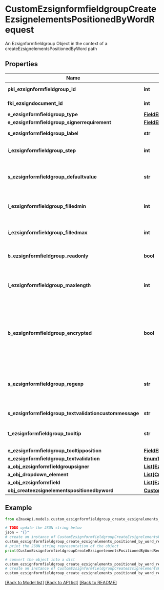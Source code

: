 # CustomEzsignformfieldgroupCreateEzsignelementsPositionedByWordRequest

An Ezsignformfieldgroup Object in the context of a createEzsignelementsPositionedByWord path

## Properties

Name | Type | Description | Notes
------------ | ------------- | ------------- | -------------
**pki_ezsignformfieldgroup_id** | **int** | The unique ID of the Ezsignformfieldgroup | [optional] 
**fki_ezsigndocument_id** | **int** | The unique ID of the Ezsigndocument | 
**e_ezsignformfieldgroup_type** | [**FieldEEzsignformfieldgroupType**](FieldEEzsignformfieldgroupType.md) |  | 
**e_ezsignformfieldgroup_signerrequirement** | [**FieldEEzsignformfieldgroupSignerrequirement**](FieldEEzsignformfieldgroupSignerrequirement.md) |  | [optional] 
**s_ezsignformfieldgroup_label** | **str** | The Label for the Ezsignformfieldgroup | 
**i_ezsignformfieldgroup_step** | **int** | The step when the Ezsignsigner will be invited to fill the form fields | 
**s_ezsignformfieldgroup_defaultvalue** | **str** | The default value for the Ezsignformfieldgroup  You can use the codes below and they will be replaced at signature time.    | Code | Description | Example | | ------------------------- | ------------ | ------------ | | {sUserFirstname} | The first name of the contact | John | | {sUserLastname} | The last name of the contact | Doe | | {sUserJobtitle} | The job title | Sales Representative | | {sCompany} | Company name | eZmax Solutions Inc. | | {sEmailAddress} | The email address | email@example.com | | {sPhoneE164} | A phone number in E.164 Format | +15149901516 | | {sPhoneE164Cell} | A phone number in E.164 Format | +15149901516 | | [optional] 
**i_ezsignformfieldgroup_filledmin** | **int** | The minimum number of Ezsignformfield that must be filled in the Ezsignformfieldgroup | 
**i_ezsignformfieldgroup_filledmax** | **int** | The maximum number of Ezsignformfield that must be filled in the Ezsignformfieldgroup | 
**b_ezsignformfieldgroup_readonly** | **bool** | Whether the Ezsignformfieldgroup is read only or not. | 
**i_ezsignformfieldgroup_maxlength** | **int** | The maximum length for the value in the Ezsignformfieldgroup  This can only be set if eEzsignformfieldgroupType is **Text** or **Textarea** | [optional] 
**b_ezsignformfieldgroup_encrypted** | **bool** | Whether the Ezsignformfieldgroup is encrypted in the database or not. Encrypted values are not displayed on the Ezsigndocument. This can only be set if eEzsignformfieldgroupType is **Text** or **Textarea** | [optional] 
**s_ezsignformfieldgroup_regexp** | **str** | A regular expression to indicate what values are acceptable for the Ezsignformfieldgroup.  This can only be set if eEzsignformfieldgroupType is **Text** or **Textarea** | [optional] 
**s_ezsignformfieldgroup_textvalidationcustommessage** | **str** | Description of validation rule. Show by signatory. | [optional] 
**t_ezsignformfieldgroup_tooltip** | **str** | A tooltip that will be presented to Ezsignsigner about the Ezsignformfieldgroup | [optional] 
**e_ezsignformfieldgroup_tooltipposition** | [**FieldEEzsignformfieldgroupTooltipposition**](FieldEEzsignformfieldgroupTooltipposition.md) |  | [optional] 
**e_ezsignformfieldgroup_textvalidation** | [**EnumTextvalidation**](EnumTextvalidation.md) |  | [optional] 
**a_obj_ezsignformfieldgroupsigner** | [**List[EzsignformfieldgroupsignerRequestCompound]**](EzsignformfieldgroupsignerRequestCompound.md) |  | 
**a_obj_dropdown_element** | [**List[CustomDropdownElementRequestCompound]**](CustomDropdownElementRequestCompound.md) |  | [optional] 
**a_obj_ezsignformfield** | [**List[EzsignformfieldRequestCompound]**](EzsignformfieldRequestCompound.md) |  | 
**obj_createezsignelementspositionedbyword** | [**CustomCreateEzsignelementsPositionedByWordRequest**](CustomCreateEzsignelementsPositionedByWordRequest.md) |  | 

## Example

```python
from eZmaxApi.models.custom_ezsignformfieldgroup_create_ezsignelements_positioned_by_word_request import CustomEzsignformfieldgroupCreateEzsignelementsPositionedByWordRequest

# TODO update the JSON string below
json = "{}"
# create an instance of CustomEzsignformfieldgroupCreateEzsignelementsPositionedByWordRequest from a JSON string
custom_ezsignformfieldgroup_create_ezsignelements_positioned_by_word_request_instance = CustomEzsignformfieldgroupCreateEzsignelementsPositionedByWordRequest.from_json(json)
# print the JSON string representation of the object
print(CustomEzsignformfieldgroupCreateEzsignelementsPositionedByWordRequest.to_json())

# convert the object into a dict
custom_ezsignformfieldgroup_create_ezsignelements_positioned_by_word_request_dict = custom_ezsignformfieldgroup_create_ezsignelements_positioned_by_word_request_instance.to_dict()
# create an instance of CustomEzsignformfieldgroupCreateEzsignelementsPositionedByWordRequest from a dict
custom_ezsignformfieldgroup_create_ezsignelements_positioned_by_word_request_from_dict = CustomEzsignformfieldgroupCreateEzsignelementsPositionedByWordRequest.from_dict(custom_ezsignformfieldgroup_create_ezsignelements_positioned_by_word_request_dict)
```
[[Back to Model list]](../README.md#documentation-for-models) [[Back to API list]](../README.md#documentation-for-api-endpoints) [[Back to README]](../README.md)


